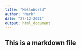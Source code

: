 ```yaml
---
title: "HelloWorld"
author: "Mark"
date: "27-12-2021"
output: html_document
---
```

## This is a markdown file